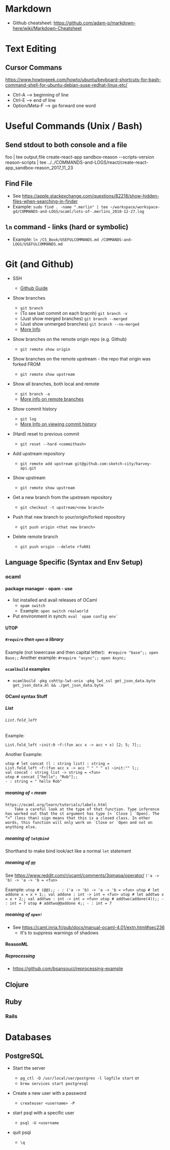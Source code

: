 # Markdown
* Github cheatsheet: https://github.com/adam-p/markdown-here/wiki/Markdown-Cheatsheet

# Text Editing
## Cursor Commans
https://www.howtogeek.com/howto/ubuntu/keyboard-shortcuts-for-bash-command-shell-for-ubuntu-debian-suse-redhat-linux-etc/ 
* Ctrl-A --> beginning of line
* Ctrl-E --> end of line
* Option/Meta-F --> go forward one word

# Useful Commands (Unix / Bash)
## Send stdout to both console and a file
foo | tee output.file
create-react-app sandbox-reason --scripts-version reason-scripts | tee ../../COMMANDS-and-LOGS/react/create-react-app_sandbox-reason_2017_11_23

## Find File
* See https://apple.stackexchange.com/questions/82218/show-hidden-files-when-searching-in-finder
* Example: `sudo find . -name ".merlin" | tee ~/workspace/workspace-gd/COMMANDS-and-LOGS/ocaml/lots-of-.merlins_2018-12-27.log`


## `ln` command - links (hard or symbolic)
* Example: ```ln /CS_Book/USEFULCOMMANDS.md /COMMANDS-and-LOGS/USEFULCOMMANDS.md```

# Git (and Github)
* SSH
	* [Github Guide](https://help.github.com/articles/checking-for-existing-ssh-keys/)
* Show branches
	* `git branch`
	* (To see last commit on each bracnh) `git branch -v`
	* (Just show merged branches) `git branch --merged`
	* (Just show unmerged branches) `git branch --no-merged`
	* [More Info](https://git-scm.com/book/en/v2/Git-Branching-Branch-Management)

* Show branches on the remote origin repo (e.g. Github)
	* `git remote show origin`

* Show branches on the remote upstream - the repo that origin was forked FROM
	* `git remote show upstream`

* Show all branches, both local and remote
	* `git branch -a`
	* [More info on remote branches](http://gitready.com/intermediate/2009/02/13/list-remote-branches.html)

* Show commit history
	* `git log`
	* [More Info on viewing commit history](https://git-scm.com/book/en/v2/Git-Basics-Viewing-the-Commit-History)

* (Hard) reset to previous commit
	* `git reset --hard <commithash>`

* Add upstream repository
	* `git remote add upstream git@github.com:sketch-city/harvey-api.git`

* Show upstream
	* `git remote show upstream`

* Get a new branch from the upstream repository
	* `git checkout -t upstream/<new branch>`

* Push that new branch to your/origin/forked repository
	* `git push origin <that new branch>`

* Delete remote branch
	* `git push origin --delete rfu001`


## Language Specific (Syntax and Env Setup)
### ocaml
#### package manager - opam -  use
* list installed and avail releases of OCaml
	* `opam switch`
	* Example: `open switch realworld`
* Put environment in synch: ``eval `opam config env` ``

#### UTOP
##### `#require` then `open` a library
Example (not lowercase and then capital letter):
	```	
		#require "base";;
		open Base;;
	```
Another example:
	```
		#require "async";;
		open Async;
	```

#### `ocamlbuild` examples
* `ocamlbuild -pkg cohttp-lwt-unix -pkg lwt_ssl get_json_data.byte get_json_data.ml && ./get_json_data.byte`


#### OCaml syntax Stuff
##### List
###### `List.fold_left`
Example:
  ```
  List.fold_left ~init:0 ~f:(fun acc x -> acc + x) [2; 5; 7];;
  ```

  Another Example:

  ```
  utop # let concat (l : string list) : string =
  List.fold_left ~f:(fun acc x -> acc ^ " " ^ x) ~init:"" l;;
  val concat : string list -> string = <fun>
  utop # concat ["hello"; "Rob"];;
  - : string = " hello Rob"
  ```

##### meaning of `<` mean
	https://ocaml.org/learn/tutorials/labels.html
		Take a careful look at the type of that function. Type inference has worked out that the st argument has type [< `Close | `Open]. The “<” (less than) sign means that this is a closed class. In other words, this function will only work on `Close or `Open and not on anything else.

##### meaning of `let@bind`
Shorthand to make bind look/act like a normal `let` statement

##### meaning of `@@`
See https://www.reddit.com/r/ocaml/comments/3qmapa/operator/
`('a -> 'b) -> 'a -> 'b = <fun>`

Example: 
	```
		utop # (@@);;
		- : ('a -> 'b) -> 'a -> 'b = <fun>
		utop # let addone x = x + 1;;
		val addone : int -> int = <fun>
		utop # let addtwo x = x + 2;;
		val addtwo : int -> int = <fun>
		utop # addtwo(addone(4));;
		- : int = 7
		utop # addtwo@@addone 4;;
		- : int = 7
	```

##### meaning of `open!`
* See https://caml.inria.fr/pub/docs/manual-ocaml-4.01/extn.html#sec236
	* It's to suppress warnings of shadows

#### ReasonML
##### Reprocessing
* https://github.com/bsansouci/reprocessing-example



## Clojure

## Ruby
### Rails



# Databases
## PostgreSQL
* Start the server
	* `pg_ctl -D /usr/local/var/postgres -l logfile start`
	or
	* `brew services start postgresql`

* Create a new user with a password
	* `createuser <username> -P`

* start psql with a specific user
	* `psql -U <username`

* quit psql
	* `\q`
